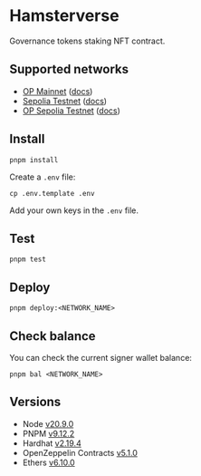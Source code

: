 # Hamsterverse

Governance tokens staking NFT contract.

## Supported networks

-   [OP Mainnet](https://chainlist.org/chain/10) ([docs](https://docs.optimism.io/chain/networks#op-mainnet))
-   [Sepolia Testnet](https://chainlist.org/chain/11155111) ([docs](https://ethereum.org/nb/developers/docs/networks/#sepolia))
-   [OP Sepolia Testnet](https://chainlist.org/chain/11155420) ([docs](https://docs.optimism.io/chain/networks#op-sepolia))

## Install

```
pnpm install
```

Create a `.env` file:

```
cp .env.template .env
```

Add your own keys in the `.env` file.

## Test

```
pnpm test
```

## Deploy

```
pnpm deploy:<NETWORK_NAME>
```

## Check balance

You can check the current signer wallet balance:

```
pnpm bal <NETWORK_NAME>
```

## Versions

-   Node [v20.9.0](https://nodejs.org/uk/blog/release/v20.9.0/)
-   PNPM [v9.12.2](https://pnpm.io/pnpm-vs-npm)
-   Hardhat [v2.19.4](https://github.com/NomicFoundation/hardhat/releases/)
-   OpenZeppelin Contracts [v5.1.0](https://github.com/OpenZeppelin/openzeppelin-contracts/releases/tag/v5.1.0)
-   Ethers [v6.10.0](https://docs.ethers.org/v6/)